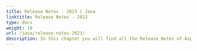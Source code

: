 ```yaml
---
title: Release Notes - 2023 | Java
linktitle: Release Notes - 2023
type: docs
weight: 18
url: /java/release-notes-2023/
description: In this chapter you will find all the Release Notes of Aspose.Page API solution for Java made in 2023 divided by versions.
---
```



